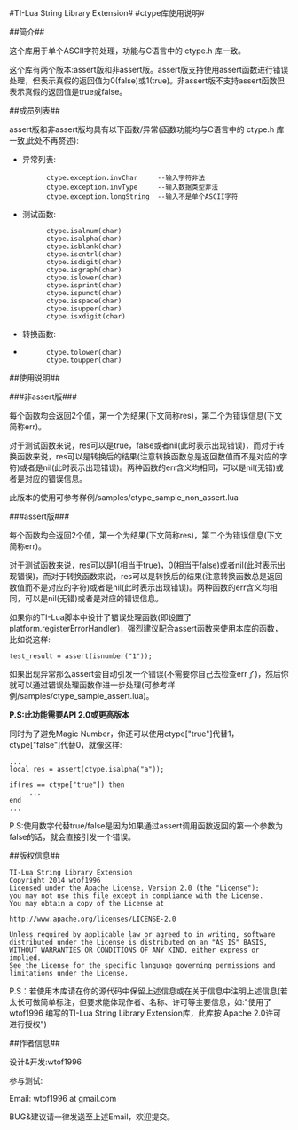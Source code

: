 #TI-Lua String Library Extension#
#ctype库使用说明#

##简介##

这个库用于单个ASCII字符处理，功能与C语言中的 ctype.h 库一致。

这个库有两个版本:assert版和非assert版。assert版支持使用assert函数进行错误处理，但表示真假的返回值为0(false)或1(true)。非assert版不支持assert函数但表示真假的返回值是true或false。

##成员列表##

assert版和非assert版均具有以下函数/异常(函数功能均与C语言中的 ctype.h 库一致,此处不再赘述):

* 异常列表:

			
			ctype.exception.invChar		--输入字符非法
			ctype.exception.invType		--输入数据类型非法
			ctype.exception.longString  --输入不是单个ASCII字符

* 测试函数:
            
			ctype.isalnum(char)
            ctype.isalpha(char)
            ctype.isblank(char)
            ctype.iscntrl(char)
            ctype.isdigit(char)
            ctype.isgraph(char)
            ctype.islower(char)
            ctype.isprint(char)
            ctype.ispunct(char)
            ctype.isspace(char)
            ctype.isupper(char)
            ctype.isxdigit(char)

* 转换函数:
* 
            ctype.tolower(char)
            ctype.toupper(char)

##使用说明##

###非assert版###

每个函数均会返回2个值，第一个为结果(下文简称res)，第二个为错误信息(下文简称err)。

对于测试函数来说，res可以是true，false或者nil(此时表示出现错误)，而对于转换函数来说，res可以是转换后的结果(注意转换函数总是返回数值而不是对应的字符)或者是nil(此时表示出现错误)。两种函数的err含义均相同，可以是nil(无错)或者是对应的错误信息。

此版本的使用可参考样例/samples/ctype_sample_non_assert.lua

###assert版###

每个函数均会返回2个值，第一个为结果(下文简称res)，第二个为错误信息(下文简称err)。

对于测试函数来说，res可以是1(相当于true)，0(相当于false)或者nil(此时表示出现错误)，而对于转换函数来说，res可以是转换后的结果(注意转换函数总是返回数值而不是对应的字符)或者是nil(此时表示出现错误)。两种函数的err含义均相同，可以是nil(无错)或者是对应的错误信息。

如果你的TI-Lua脚本中设计了错误处理函数(即设置了platform.registerErrorHandler)，强烈建议配合assert函数来使用本库的函数，比如说这样:

	test_result = assert(isnumber("1"));
如果出现异常那么assert会自动引发一个错误(不需要你自己去检查err了)，然后你就可以通过错误处理函数作进一步处理(可参考样例/samples/ctype_sample_assert.lua)。

**P.S:此功能需要API 2.0或更高版本**

同时为了避免Magic Number，你还可以使用ctype["true"]代替1，ctype["false"]代替0，就像这样:
	
	...
	local res = assert(ctype.isalpha("a"));

    if(res == ctype["true"]) then
         ...
    end
	...
P.S:使用数字代替true/false是因为如果通过assert调用函数返回的第一个参数为false的话，就会直接引发一个错误。

##版权信息##

    TI-Lua String Library Extension
 	Copyright 2014 wtof1996
    Licensed under the Apache License, Version 2.0 (the "License");
    you may not use this file except in compliance with the License.
    You may obtain a copy of the License at

    http://www.apache.org/licenses/LICENSE-2.0

    Unless required by applicable law or agreed to in writing, software
    distributed under the License is distributed on an "AS IS" BASIS,
    WITHOUT WARRANTIES OR CONDITIONS OF ANY KIND, either express or implied.
    See the License for the specific language governing permissions and
    limitations under the License.

P.S：若使用本库请在你的源代码中保留上述信息或在关于信息中注明上述信息(若太长可做简单标注，但要求能体现作者、名称、许可等主要信息，如:"使用了wtof1996 编写的TI-Lua String Library Extension库，此库按 Apache 2.0许可进行授权")
	

##作者信息##

设计&开发:wtof1996

参与测试:

Email: wtof1996 at gmail.com

BUG&建议请一律发送至上述Email，欢迎提交。